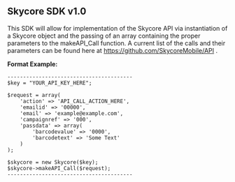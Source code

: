 <h2>Skycore SDK v1.0</h2>

This SDK will allow for implementation of the Skycore API via instantiation of a Skycore object and the passing of an array containing the proper parameters to the makeAPI_Call function.
A current list of the calls and their parameters can be found here at https://github.com/SkycoreMobile/API .
	
<strong>Format Example:</strong>


	----------------------------------------
	$key = "YOUR_API_KEY_HERE";
	
	$request = array(
		'action' => 'API_CALL_ACTION_HERE',
		'emailid' => '00000',
		'email' => 'example@example.com',
		'campaignref' => '000',
		'passdata' => array(
			'barcodevalue' => '0000',
			'barcodetext' => 'Some Text'
		)
	);

	$skycore = new Skycore($key);
	$skycore->makeAPI_Call($request);
	----------------------------------------
